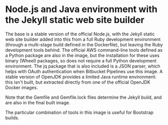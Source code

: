 # Node.js and Java environment with the Jekyll static web site builder

The base is a stable version of the official Node.js, with the Jekyll static
web site builder added into this from a full Ruby development environment
(through a multi-stage build defined in the Dockerfile), but leaving the Ruby
development tools behind. The official AWS command-line tools defined as a
Python package are also in the image, but the installation for these uses
binary (Wheel) packages, so does not require a full Python development
environment. The jq package that is also included is a JSON parser, which helps
with OAuth authentication when Bitbucket Pipelines use this image. A stable
version of OpenJDK provides a limited Java runtime environment: this isn't
built, but extracted directly from one of the official OpenJDK Docker images.

Note that the Gemfile and Gemfile.lock files determine the Jekyll build, and
are also in the final built image.

The particular combination of tools in this image is useful for Bootstrap
builds.
